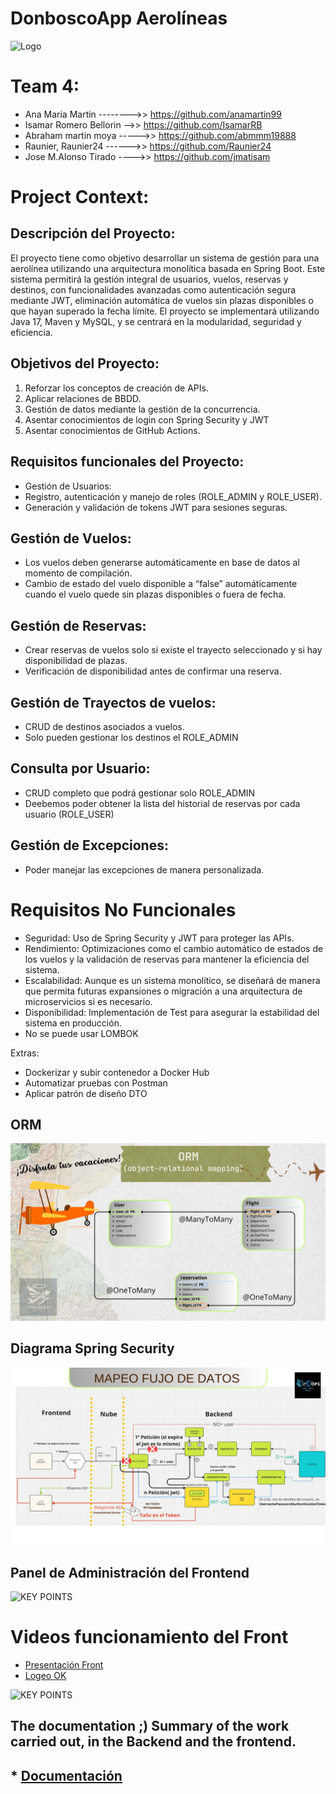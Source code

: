 # DonboscoApp Aerolíneas

![Logo](https://github.com/Raunier24/DonboscoApp/blob/feature/flight/src/main/resources/Logo_F5_d_bosco_airlines.jpg)
# Team 4:
* Ana Maria Martin -------->> https://github.com/anamartin99
* Isamar Romero Bellorin -->> https://github.com/IsamarRB
* Abraham martin moya ----->> https://github.com/abmmm19888
* Raunier, Raunier24 ------>> https://github.com/Raunier24
* Jose M.Alonso Tirado ---->> https://github.com/jmatisam

# Project Context: 

## Descripción del Proyecto:

El proyecto tiene como objetivo desarrollar un sistema de gestión para una aerolínea utilizando una arquitectura monolítica basada en Spring Boot. Este sistema permitirá la gestión integral de usuarios, vuelos, reservas y destinos, con funcionalidades avanzadas como autenticación segura mediante JWT, eliminación automática de vuelos sin plazas disponibles o que hayan superado la fecha límite. El proyecto se implementará utilizando Java 17, Maven y MySQL, y se centrará en la modularidad, seguridad y eficiencia.


##  Objetivos del Proyecto:
1. Reforzar los conceptos de creación de APIs.
2. Aplicar relaciones de BBDD.
3. Gestión de datos mediante la gestión de la concurrencia.
4. Asentar conocimientos de login con Spring Security y JWT
5. Asentar conocimientos de GitHub Actions.

##  Requisitos funcionales del Proyecto:
* Gestión de Usuarios:
* Registro, autenticación y manejo de roles (ROLE_ADMIN y ROLE_USER).
* Generación y validación de tokens JWT para sesiones seguras.

##  Gestión de Vuelos:
* Los vuelos deben generarse automáticamente en base de datos al momento de compilación.
* Cambio de estado del vuelo disponible a “false” automáticamente cuando el vuelo quede sin plazas disponibles o fuera de fecha.

##  Gestión de Reservas:
* Crear reservas de vuelos solo si existe el trayecto seleccionado y si hay disponibilidad de plazas.
* Verificación de disponibilidad antes de confirmar una reserva.

## Gestión de Trayectos de vuelos:
* CRUD de destinos asociados a vuelos.
* Solo pueden gestionar los destinos el ROLE_ADMIN

## Consulta por Usuario:

* CRUD completo que podrá gestionar solo ROLE_ADMIN
* Deebemos poder obtener la lista del historial de reservas por cada usuario (ROLE_USER)

## Gestión de Excepciones:
* Poder manejar las excepciones de manera personalizada.

#  Requisitos No Funcionales

* Seguridad: Uso de Spring Security y JWT para proteger las APIs.
* Rendimiento: Optimizaciones como el cambio automático de estados de los  vuelos y la validación de reservas para mantener la eficiencia del sistema.
* Escalabilidad: Aunque es un sistema monolítico, se diseñará de manera que permita futuras expansiones o migración a una arquitectura de microservicios si es necesario.
* Disponibilidad: Implementación de Test para asegurar la estabilidad del sistema en producción.
* No se puede usar LOMBOK

Extras:
* Dockerizar y subir contenedor a Docker Hub
* Automatizar pruebas con Postman
* Aplicar patrón de diseño DTO
 
## ORM
![ORM](src\main\resources\orm.jpg)
## Diagrama Spring Security
![KEY POINTS](src\main\resources\11.jpg)


## Panel de Administración del Frontend
![KEY POINTS]()

# Videos funcionamiento del Front
* [Presentación Front]()
* [Logeo OK]()

![KEY POINTS]()
## The documentation ;) Summary of the work carried out, in the Backend and the frontend.
## * [Documentación](https://www.canva.com/design/DAGRRwTYhYo/pbsLMFyFdP_47cmAtT1z3Q/view?utm_content=DAGRRwTYhYo&utm_campaign=designshare&utm_medium=link&utm_source=editor)

